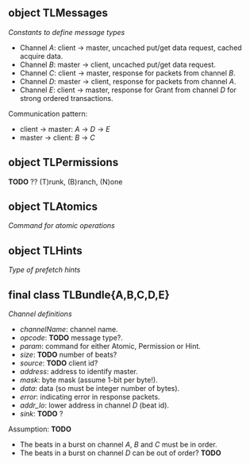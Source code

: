object TLMessages
-----------------------------
*Constants to define message types*

+ Channel *A*: client -> master, uncached put/get data request, cached acquire data.
+ Channel *B*: master -> client, uncached put/get data request.
+ Channel *C*: client -> master, response for packets from channel *B*.
+ Channel *D*: master -> client, response for packets from channel *A*.
+ Channel *E*: client -> master, response for Grant from channel *D* for strong ordered transactions.

Communication pattern:
+ client -> master: *A* -> *D* -> *E*
+ master -> client: *B* -> *C*

object TLPermissions
-----------------------------
**TODO** ?? (T)runk, (B)ranch, (N)one


object TLAtomics
-----------------------------
*Command for atomic operations*


object TLHints
-----------------------------
*Type of prefetch hints*

final class TLBundle{A,B,C,D,E}
------------------------------
*Channel definitions*
+ *channelName*: channel name.
+ *opcode*: **TODO** message type?.
+ *param*: command for either Atomic, Permission or Hint.
+ *size*: **TODO** number of beats?
+ *source*: **TODO** client id?
+ *address*: address to identify master.
+ *mask*: byte mask (assume 1-bit per byte!).
+ *data*: data (so must be integer number of bytes).
+ *error*: indicating error in response packets.
+ *addr_lo*: lower address in channel *D* (beat id).
+ *sink*: **TODO** ?

Assumption: **TODO**
+ The beats in a burst on channel *A*, *B* and *C* must be in order.
+ The beats in a burst on channel *D* can be out of order? **TODO**




